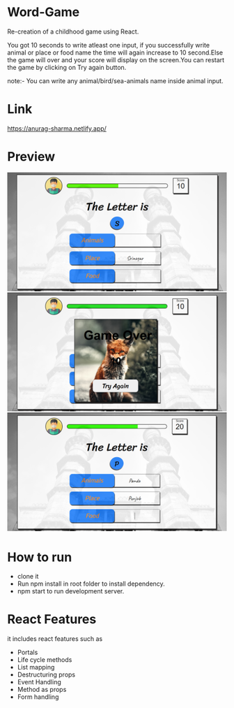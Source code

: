 # Word-Game

Re-creation of a childhood game using React. 

You got 10 seconds to write atleast one input, if you successfully write animal or place or food name the time will again increase to 10 second.Else the game will over and your score will display on the screen.You can restart the game by clicking on Try again button.

note:- You can write any animal/bird/sea-animals name inside animal input.

# Link

https://anurag-sharma.netlify.app/

# Preview

![Screenshot](https://github.com/anuragsharma50/Word-Game/blob/master/static/Screenshot_1.png)
![Screenshot](https://github.com/anuragsharma50/Word-Game/blob/master/static/Screenshot_2.png)
![Screenshot](https://github.com/anuragsharma50/Word-Game/blob/master/static/Screenshot_3.png)

# How to run

- clone it
- Run npm install in root folder to install dependency.
- npm start to run development server.

# React Features

it includes react features such as
- Portals
- Life cycle methods
- List mapping
- Destructuring props
- Event Handling
- Method as props
- Form handling
